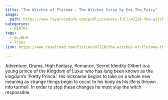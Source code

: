 ```yaml
---
title: "The Witches of Floroma - The Witches Curse by Emi_The_Fairy"
image:
  path: https://www.royalroadcdn.com/public/covers-full/47226-the-witches-of-floroma-the-witches-curse.jpg
categories:
  - HIATUS
tags:
  - GL/WLW
  - Trans
link: https://www.royalroad.com/fiction/47226/the-witches-of-floroma-the-witches-curse

---
```

Adventure, Drama, High Fantasy, Romance, Secret Identity
Gilbert is a young prince of the Kingdom of Luxur who has long been known as the kingdom’s ‘Pretty Prince.’ His nickname begins to take on a whole new meaning as strange things begin to occur to his body as his life is thrown into turmoil. In order to stop these changes he must slay the witch responsible.

